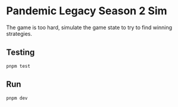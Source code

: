 # Pandemic Legacy Season 2 Sim

The game is too hard, simulate the game state to try to find winning strategies.

## Testing

```shell
pnpm test
```

## Run

```shell
pnpm dev
```
